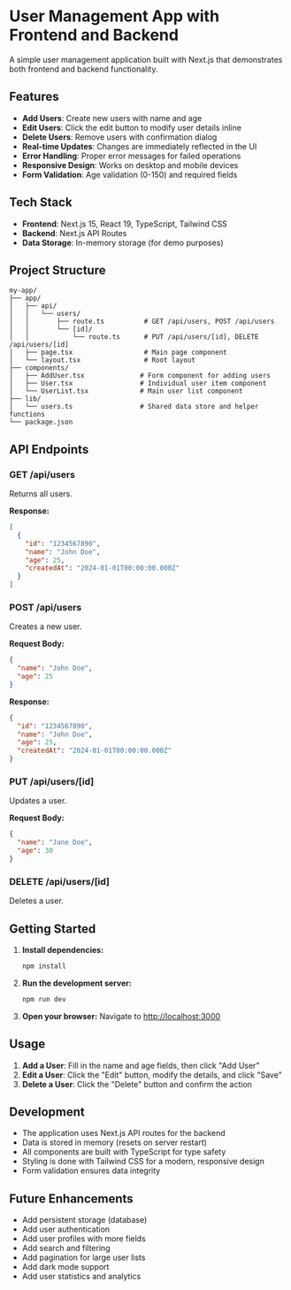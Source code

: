 # User Management App with Frontend and Backend

A simple user management application built with Next.js that demonstrates both frontend and backend functionality.

## Features

- **Add Users**: Create new users with name and age
- **Edit Users**: Click the edit button to modify user details inline
- **Delete Users**: Remove users with confirmation dialog
- **Real-time Updates**: Changes are immediately reflected in the UI
- **Error Handling**: Proper error messages for failed operations
- **Responsive Design**: Works on desktop and mobile devices
- **Form Validation**: Age validation (0-150) and required fields

## Tech Stack

- **Frontend**: Next.js 15, React 19, TypeScript, Tailwind CSS
- **Backend**: Next.js API Routes
- **Data Storage**: In-memory storage (for demo purposes)

## Project Structure

```
my-app/
├── app/
│   ├── api/
│   │   └── users/
│   │       ├── route.ts          # GET /api/users, POST /api/users
│   │       └── [id]/
│   │           └── route.ts      # PUT /api/users/[id], DELETE /api/users/[id]
│   ├── page.tsx                  # Main page component
│   └── layout.tsx                # Root layout
├── components/
│   ├── AddUser.tsx              # Form component for adding users
│   ├── User.tsx                 # Individual user item component
│   └── UserList.tsx             # Main user list component
├── lib/
│   └── users.ts                 # Shared data store and helper functions
└── package.json
```

## API Endpoints

### GET /api/users
Returns all users.

**Response:**
```json
[
  {
    "id": "1234567890",
    "name": "John Doe",
    "age": 25,
    "createdAt": "2024-01-01T00:00:00.000Z"
  }
]
```

### POST /api/users
Creates a new user.

**Request Body:**
```json
{
  "name": "John Doe",
  "age": 25
}
```

**Response:**
```json
{
  "id": "1234567890",
  "name": "John Doe",
  "age": 25,
  "createdAt": "2024-01-01T00:00:00.000Z"
}
```

### PUT /api/users/[id]
Updates a user.

**Request Body:**
```json
{
  "name": "Jane Doe",
  "age": 30
}
```

### DELETE /api/users/[id]
Deletes a user.

## Getting Started

1. **Install dependencies:**
   ```bash
   npm install
   ```

2. **Run the development server:**
   ```bash
   npm run dev
   ```

3. **Open your browser:**
   Navigate to [http://localhost:3000](http://localhost:3000)

## Usage

1. **Add a User**: Fill in the name and age fields, then click "Add User"
2. **Edit a User**: Click the "Edit" button, modify the details, and click "Save"
3. **Delete a User**: Click the "Delete" button and confirm the action

## Development

- The application uses Next.js API routes for the backend
- Data is stored in memory (resets on server restart)
- All components are built with TypeScript for type safety
- Styling is done with Tailwind CSS for a modern, responsive design
- Form validation ensures data integrity

## Future Enhancements

- Add persistent storage (database)
- Add user authentication
- Add user profiles with more fields
- Add search and filtering
- Add pagination for large user lists
- Add dark mode support
- Add user statistics and analytics
